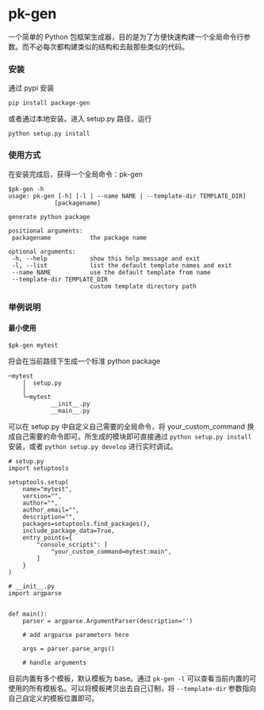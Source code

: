 # pk-gen
一个简单的 Python 包框架生成器，目的是为了方便快速构建一个全局命令行参数。而不必每次都构建类似的结构和去敲那些类似的代码。  

### 安装

通过 pypi 安装  

```
pip install package-gen
```

或者通过本地安装。进入 setup.py 路径，运行  
 ```
 python setup.py install
 ```
 
 ### 使用方式
 在安装完成后，获得一个全局命令：pk-gen
 ```
$pk-gen -h
usage: pk-gen [-h] [-l | --name NAME | --template-dir TEMPLATE_DIR]
              [packagename]

generate python package

positional arguments:
  packagename           the package name

optional arguments:
  -h, --help            show this help message and exit
  -l, --list            list the default template names and exit
  --name NAME           use the default template from name
  --template-dir TEMPLATE_DIR
                        custom template directory path
 ```

### 举例说明

#### 最小使用

```
$pk-gen mytest
```
将会在当前路径下生成一个标准 python package  
```
─mytest
    │  setup.py
    │
    └─mytest
            __init__.py
            __main__.py
```

可以在 setup.py 中自定义自己需要的全局命令，将 your_custom_command 换成自己需要的命令即可。所生成的模块即可直接通过 `python setup.py install` 安装，或者 `python setup.py develop` 进行实时调试。  
```
# setup.py
import setuptools

setuptools.setup(
    name="mytest",
    version="",
    author="",
    author_email="",
    description="",
    packages=setuptools.find_packages(),
    include_package_data=True,
    entry_points={
        "console_scripts": [
            "your_custom_command=mytest:main",
        ]
    }
)
```

```
# __init__.py
import argparse


def main():
    parser = argparse.ArgumentParser(description='')

    # add argparse parameters here

    args = parser.parse_args()

    # handle arguments

```

目前内置有多个模板，默认模板为 base。通过 `pk-gen -l` 可以查看当前内置的可使用的所有模板名。可以将模板拷贝出去自己订制，将 `--template-dir` 参数指向自己自定义的模板位置即可。  
